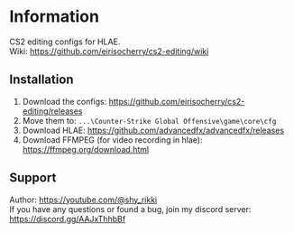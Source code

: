 # Information
CS2 editing configs for HLAE.  
Wiki: https://github.com/eirisocherry/cs2-editing/wiki  

## Installation
1. Download the configs: https://github.com/eirisocherry/cs2-editing/releases  
2. Move them to: `...\Counter-Strike Global Offensive\game\core\cfg`  
3. Download HLAE: https://github.com/advancedfx/advancedfx/releases  
4. Download FFMPEG (for video recording in hlae): https://ffmpeg.org/download.html  

## Support
Author: https://youtube.com/@shy_rikki  
If you have any questions or found a bug, join my discord server: https://discord.gg/AAJxThhbBf  
